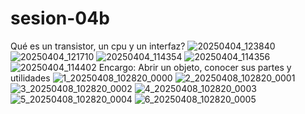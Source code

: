 # sesion-04b
Qué es un transistor, un cpu y un interfaz?
![20250404_123840](https://github.com/user-attachments/assets/5b9d5782-ea15-4136-9d93-8b01a1730df5)
![20250404_121710](https://github.com/user-attachments/assets/5d6b662b-d81a-45ac-8709-da6a023e63f0)
![20250404_114354](https://github.com/user-attachments/assets/b026644c-8274-4fad-806d-5418d420a8f0)
![20250404_114356](https://github.com/user-attachments/assets/8a0c7b70-f043-4aa1-a562-ba11399f9225)
![20250404_114402](https://github.com/user-attachments/assets/53f1580c-3938-42aa-80e3-b31591d0f1a4)
Encargo: Abrir un objeto, conocer sus partes y utilidades
![1_20250408_102820_0000](https://github.com/user-attachments/assets/39f44201-54cf-4c55-9a0c-9ee5bed71bf4)
![2_20250408_102820_0001](https://github.com/user-attachments/assets/54e863c6-f06c-4825-bca7-06844b3caf91)
![3_20250408_102820_0002](https://github.com/user-attachments/assets/6c9fb5f4-b9aa-4f4f-91c3-a858deeecfb9)
![4_20250408_102820_0003](https://github.com/user-attachments/assets/f6972c88-487b-48f4-af8b-35efca965770)
![5_20250408_102820_0004](https://github.com/user-attachments/assets/23890894-6e8c-4188-8e8d-a6dbdf23cf3e)
![6_20250408_102820_0005](https://github.com/user-attachments/assets/98e788a1-c388-4982-9770-781cf6d4816a)
